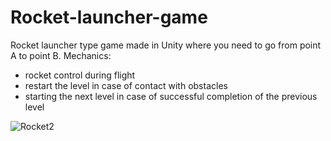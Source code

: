 # Rocket-launcher-game
Rocket launcher type game made in Unity where you need to go from point A to point B. 
Mechanics:
- rocket control during flight
- restart the level in case of contact with obstacles
- starting the next level in case of successful completion of the previous level


![Rocket2](https://user-images.githubusercontent.com/106979924/224954205-f14b29f6-58ce-4467-be32-9366ccd4eef5.png)

